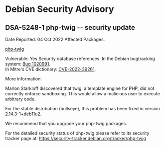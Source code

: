 
Debian Security Advisory
========================


DSA-5248-1 php-twig -- security update
--------------------------------------



Date Reported:
04 Oct 2022
Affected Packages:

[php-twig](https://packages.debian.org/src:php-twig)

Vulnerable:
Yes
Security database references:
In the Debian bugtracking system: [Bug 1020991](https://bugs.debian.org/cgi-bin/bugreport.cgi?bug=1020991).  
In Mitre's CVE dictionary: [CVE-2022-39261](https://security-tracker.debian.org/tracker/CVE-2022-39261).  

More information:

Marlon Starkloff discovered that twig, a template engine for PHP, did
not correctly enforce sandboxing. This would allow a malicious user to
execute arbitrary code.


For the stable distribution (bullseye), this problem has been fixed in
version 2.14.3-1+deb11u2.


We recommend that you upgrade your php-twig packages.


For the detailed security status of php-twig please refer to
its security tracker page at:
<https://security-tracker.debian.org/tracker/php-twig>





